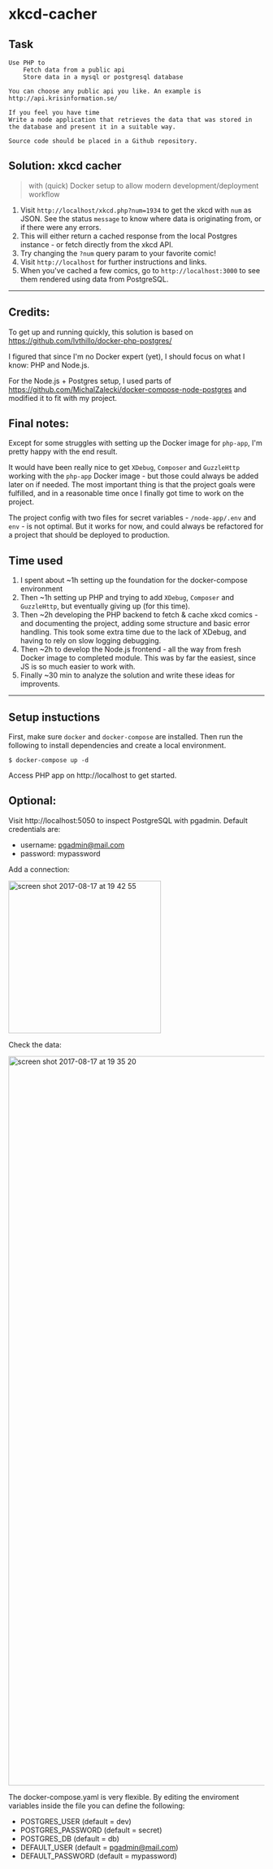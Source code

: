 # xkcd-cacher

## Task

```
Use PHP to
    Fetch data from a public api
    Store data in a mysql or postgresql database

You can choose any public api you like. An example is http://api.krisinformation.se/

If you feel you have time
Write a node application that retrieves the data that was stored in the database and present it in a suitable way.

Source code should be placed in a Github repository.
```

## Solution: xkcd cacher

> with (quick) Docker setup to allow modern development/deployment workflow

1. Visit `http://localhost/xkcd.php?num=1934` to get the xkcd with `num` as JSON. See the status `message` to know where data is originating from, or if there were any errors.
2. This will either return a cached response from the local Postgres instance - or fetch directly from the xkcd API.
3. Try changing the `?num` query param to your favorite comic!
4. Visit `http://localhost` for further instructions and links.
5. When you've cached a few comics, go to `http://localhost:3000` to see them rendered using data from PostgreSQL.

---

## Credits:

To get up and running quickly, this solution is based on https://github.com/lvthillo/docker-php-postgres/

I figured that since I'm no Docker expert (yet), I should focus on what I know: PHP and Node.js.

For the Node.js + Postgres setup, I used parts of https://github.com/MichalZalecki/docker-compose-node-postgres and modified it to fit with my project.

## Final notes:

Except for some struggles with setting up the Docker image for `php-app`, I'm pretty happy with the end result.

It would have been really nice to get `XDebug`, `Composer` and `GuzzleHttp` working with the `php-app` Docker image - but those could always be added later on if needed. The most important thing is that the project goals were fulfilled, and in a reasonable time once I finally got time to work on the project.

The project config with two files for secret variables - `/node-app/.env` and `env` - is not optimal. But it works for now, and could always be refactored for a project that should be deployed to production.

## Time used

1. I spent about ~1h setting up the foundation for the docker-compose environment
2. Then ~1h setting up PHP and trying to add `XDebug`, `Composer` and `GuzzleHttp`, but eventually giving up (for this time).
3. Then ~2h developing the PHP backend to fetch & cache xkcd comics - and documenting the project, adding some structure and basic error handling. This took some extra time due to the lack of XDebug, and having to rely on slow logging debugging.
4. Then ~2h to develop the Node.js frontend - all the way from fresh Docker image to completed module. This was by far the easiest, since JS is so much easier to work with.
5. Finally ~30 min to analyze the solution and write these ideas for improvents.

---

## Setup instuctions

First, make sure `docker` and `docker-compose` are installed. Then run the following to install dependencies and create a local environment.

```
$ docker-compose up -d
```

Access PHP app on http://localhost to get started.

## Optional:

Visit http://localhost:5050 to inspect PostgreSQL with pgadmin.
Default credentials are:

-   username: pgadmin@mail.com
-   password: mypassword

Add a connection:

<img width="300" alt="screen shot 2017-08-17 at 19 42 55" src="https://user-images.githubusercontent.com/14105387/29425677-6bbfbf06-8384-11e7-8734-7c27c6b70eec.png">

Check the data:

<img width="1435" alt="screen shot 2017-08-17 at 19 35 20" src="https://user-images.githubusercontent.com/14105387/29425357-432aa124-8383-11e7-9bcf-a4b10234be22.png">

The docker-compose.yaml is very flexible. By editing the enviroment variables inside the file you can define the following:

-   POSTGRES_USER (default = dev)
-   POSTGRES_PASSWORD (default = secret)
-   POSTGRES_DB (default = db)
-   DEFAULT_USER (default = pgadmin@mail.com)
-   DEFAULT_PASSWORD (default = mypassword)
